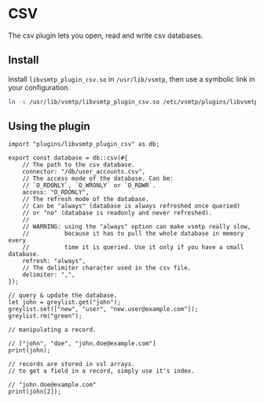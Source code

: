 # CSV

The csv plugin lets you open, read and write csv databases.

## Install

Install `libvsmtp_plugin_csv.so` in `/usr/lib/vsmtp`, then use a symbolic link in your configuration.

```sh
ln -s /usr/lib/vsmtp/libvsmtp_plugin_csv.so /etc/vsmtp/plugins/libvsmtp_plugin_csv.so
```

## Using the plugin

```rust,ignore
import "plugins/libvsmtp_plugin_csv" as db;

export const database = db::csv(#{
    // The path to the csv database.
    connector: "/db/user_accounts.csv",
    // The access mode of the database. Can be:
    // `O_RDONLY`, `O_WRONLY` or `O_RDWR`.
    access: "O_RDONLY",
    // The refresh mode of the database.
    // Can be "always" (database is always refreshed once queried)
    // or "no" (database is readonly and never refreshed).
    //
    // WARNING: using the "always" option can make vsmtp really slow,
    //          because it has to pull the whole database in memory every
    //          time it is queried. Use it only if you have a small database.
    refresh: "always",
    // The delimiter character used in the csv file.
    delimiter: ",",
});

// query & update the database.
let john = greylist.get("john");
greylist.set(["new", "user", "new.user@example.com"]);
greylist.rm("green");

// manipulating a record.

// ["john", "doe", "john.doe@example.com"]
print(john);

// records are stored in vsl arrays.
// to get a field in a record, simply use it's index.

// "john.doe@example.com"
print(john[2]);
```